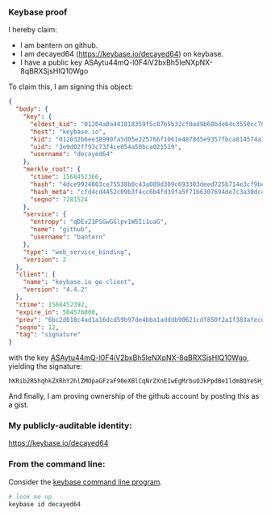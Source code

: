 ### Keybase proof

I hereby claim:

  * I am bantern on github.
  * I am decayed64 (https://keybase.io/decayed64) on keybase.
  * I have a public key ASAytu44mQ-l0F4iV2bxBh5IeNXpNX-8qBRXSjsHIQ10Wgo

To claim this, I am signing this object:

```json
{
  "body": {
    "key": {
      "eldest_kid": "01204a0a441818359f5c87b5b32cf0ad9b68bde64c3550cc702daf8b6b2d971d1b0f0a",
      "host": "keybase.io",
      "kid": "012032b6ee38990fa5d05e225766f1061e4878d5e9357fbca814574a3b07210d745a0a",
      "uid": "3e9d02ff93c73f4ce054a50bca021519",
      "username": "decayed64"
    },
    "merkle_root": {
      "ctime": 1568452366,
      "hash": "4dce9924603ce75538b0c43a089d309c693303deed725b714e3cf9be056756f0fa20e581dbc8b164ba1b5b1b8e0a04e3a4ddc899e58680dbc713d1de8c397526",
      "hash_meta": "cfd4cd4452c09b3f4cc6b4fd39fa5f71b6307694de7c3a30dc4fd0c066117fba",
      "seqno": 7281524
    },
    "service": {
      "entropy": "qDEv21PSGwGGlpv1W5Ii1uaG",
      "name": "github",
      "username": "bantern"
    },
    "type": "web_service_binding",
    "version": 2
  },
  "client": {
    "name": "keybase.io go client",
    "version": "4.4.2"
  },
  "ctime": 1568452392,
  "expire_in": 504576000,
  "prev": "6bc2d618c4ad1a16dcd59b97de4bba1adddb90621cdf850f2a1f383afecdf4db",
  "seqno": 12,
  "tag": "signature"
}
```

with the key [ASAytu44mQ-l0F4iV2bxBh5IeNXpNX-8qBRXSjsHIQ10Wgo](https://keybase.io/decayed64), yielding the signature:

```
hKRib2R5hqhkZXRhY2hlZMOpaGFzaF90eXBlCqNrZXnEIwEgMrbuOJkPpdBeIldm8QYeSHjV6TV/vKgUV0o7ByENdFoKp3BheWxvYWTESpcCDMQga8LWGMStGhbc1ZuX3ku6Gt3bkGIc34UPKh84Ov7N9NvEIMCnXqTKinHWjIyTLbB1wvMRWol4Qi+9R5sdyLL9BEurAgHCo3NpZ8RAA3Z1lVPbbjmwBX37PBtoDzwXq07Pe4M6FzOQxpmKSiJQDxcdZYB9aB6AK/SRTRn9YerVuyTuw0zou+2RqYU1DqhzaWdfdHlwZSCkaGFzaIKkdHlwZQildmFsdWXEII0aepfuju6mR6zWvGb7hMbkAgPnZe2aobND5S7kgI0eo3RhZ80CAqd2ZXJzaW9uAQ==

```

And finally, I am proving ownership of the github account by posting this as a gist.

### My publicly-auditable identity:

https://keybase.io/decayed64

### From the command line:

Consider the [keybase command line program](https://keybase.io/download).

```bash
# look me up
keybase id decayed64
```
